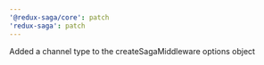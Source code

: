 ```yaml
---
'@redux-saga/core': patch
'redux-saga': patch
---
```


Added a channel type to the createSagaMiddleware options object
